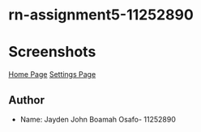 # rn-assignment5-11252890



# Screenshots

[Home Page](../rn-assignment5-11252890/rn-assignment5-11252890/assets/lightTheme.jpg)
[Settings Page](../rn-assignment5-11252890/rn-assignment5-11252890/assets/lightThemeSettings.jpg)

## Author
- Name: Jayden John Boamah Osafo- 11252890